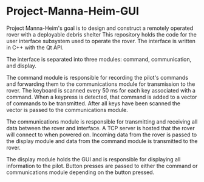 # Project-Manna-Heim-GUI
Project Manna-Heim's goal is to design and construct a remotely operated rover with a deployable debris shelter
This repository holds the code for the user interface subsystem used to operate the rover.
The interface is written in C++ with the Qt API.

The interface is separated into three modules: command, communication, and display.

The command module is responsible for recording the pilot's commands and forwarding them to the communications module for transmission to the rover.
The keyboard is scanned every 50 ms for each key associated with a command. When a keypress is detected, that command is added to a vector of commands to be transmitted. After all keys have been scanned the vector is passed to the communications module.

The communications module is responsible for transmitting and receiving all data between the rover and interface. A TCP server is hosted that the rover will connect to when powered on. Incoming data from the rover is passed to the display module and data from the command module is transmitted to the rover.

The display module holds the GUI and is responsible for displaying all information to the pilot. Button presses are passed to either the command or communications module depending on the button pressed.
